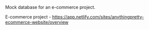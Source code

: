 Mock database for an e-commerce project. 

E-commerce project - https://app.netlify.com/sites/anythingpretty-ecommerce-website/overview
